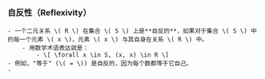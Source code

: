 ### 自反性（Reflexivity）
	- 一个二元关系 \( R \) 在集合 \( S \) 上是**自反的**，如果对于集合 \( S \) 中的每一个元素 \( x \)，元素 \( x \) 与其自身在关系 \( R \) 中。
		- 用数学术语表达就是：
			- \[ \forall x \in S, (x, x) \in R \]
	- 例如，"等于" (\( = \)) 是自反的，因为每个数都等于它自己。
	-